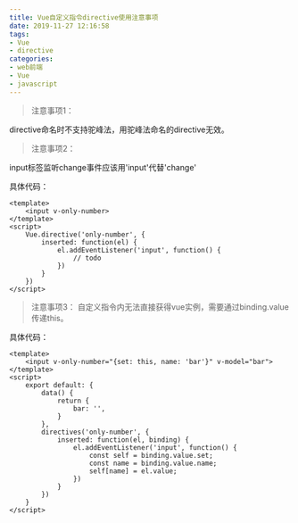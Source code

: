 ```yaml
---
title: Vue自定义指令directive使用注意事项
date: 2019-11-27 12:16:58
tags:
- Vue
- directive
categories:
- web前端
- Vue
- javascript
---
```

>注意事项1：

directive命名时不支持驼峰法，用驼峰法命名的directive无效。
>注意事项2：

input标签监听change事件应该用'input'代替'change'

具体代码：
```obj
<template>
    <input v-only-number>
</template>
<script>
    Vue.directive('only-number', {
        inserted: function(el) {
            el.addEventListener('input', function() {
                // todo
            })
        }
    })
</script>
```
>注意事项3：
自定义指令内无法直接获得vue实例，需要通过binding.value传递this。

具体代码：
```
<template>
    <input v-only-number="{set: this, name: 'bar'}" v-model="bar">
</template>
<script>
    export default: {
        data() {
            return {
                bar: '',
            }
        },
        directives('only-number', {
            inserted: function(el, binding) {
                el.addEventListener('input', function() {
                    const self = binding.value.set;
                    const name = binding.value.name;
                    self[name] = el.value;
                })
            }
        })
    }
</script>
```